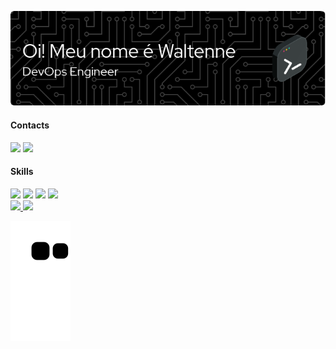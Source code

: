 ![Header](./github-header-image.png)

#### Contacts
<div> 
  <a href="https://www.linkedin.com/in/waltenne/" target="_blank"><img src="https://img.shields.io/badge/-LinkedIn-%230077B5?style=for-the-badge&logo=linkedin&logoColor=white" target="_blank"></a> 
  <a href="https://medium.com/@waltenne.carvalho" target="_blank"><img src="https://img.shields.io/badge/Medium-12100E?style=for-the-badge&logo=medium&logoColor=white" target="_blank"></a>
</div>

#### Skills
<div> 
  <a href="https://github.com/waltenne" target="_blank"><img src="https://img.shields.io/badge/Python-3776AB?style=for-the-badge&logo=python&logoColor=white" target="_blank"></a> 
  	<a href="https://github.com/waltenne" target="_blank"><img src="https://img.shields.io/badge/GitLab-330F63?style=for-the-badge&logo=gitlab&logoColor=white" target="_blank"></a> 
  <a href="https://github.com/waltenne" target="_blank"><img src="https://img.shields.io/badge/Zabbix-red?style=for-the-badge&logo=medium&logoColor=white"></a>
  <a href="https://github.com/waltenne" target="_blank"><img src="https://img.shields.io/badge/ShellScript-black?style=for-the-badge&logo=medium&logoColor=white"></a>
</div>

 <div>
  <a href="https://github.com/waltenne">
  <img height="150em" src="https://github-readme-stats.vercel.app/api?username=waltenne&show_icons=true&theme=dracula&include_all_commits=true&count_private=true"/>
  <img height="150em" src="https://github-readme-stats.vercel.app/api/top-langs/?username=waltenne&layout=compact&langs_count=7&theme=dracula"/>
    
  ![Snake animation](https://github.com/waltenne/waltenne/blob/output/github-contribution-grid-snake.svg)
</div>
  

  
  
